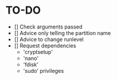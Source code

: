 # TO-DO
- [] Check arguments passed
- [] Advice only telling the partition name
- [] Advice to change runlevel
- [] Request dependencies
	- 'cryptsetup'
	- 'nano'
	- 'fdisk'
	- 'sudo' privileges

